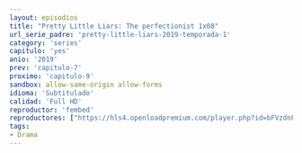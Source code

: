 ```yaml
---
layout: episodios
title: "Pretty Little Liars: The perfectionist 1x08"
url_serie_padre: 'pretty-little-liars-2019-temporada-1'
category: 'series'
capitulo: 'yes'
anio: '2019'
prev: 'capitulo-7'
proximo: 'capitulo-9'
sandbox: allow-same-origin allow-forms
idioma: 'Subtitulado'
calidad: 'Full HD'
reproductor: 'fembed'
reproductores: ["https://hls4.openloadpremium.com/player.php?id=bFVzdnFtbTRVZFI2TjFYc0dKMkJ6cXlURWZKYkJkaE4wazExYWVadGFZb3YxQmhoYzhocVFJUGdFajdOVGlYREg4NWZWa09GL2xHZWI0eU9VUmpQZGc9PQ&sub=https://sub.cuevana2.io/vtt-sub/sub7/Pretty.Little.Liars.The.Perfectionists.S01E08.vtt"]
tags:
- Drama
---
```

